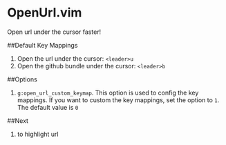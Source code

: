 OpenUrl.vim
===========

Open url under the cursor faster!


##Default Key Mappings
1. Open the url under the cursor: `<leader>u`
1. Open the github bundle under the cursor: `<leader>b`

##Options
1. `g:open_url_custom_keymap`. This option is used to config the key mappings. If you want to custom the key mappings, set the option to `1`. The default value is `0`

##Next
1. to highlight url
